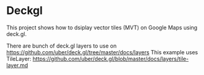# Deckgl

This project shows how to dsiplay vector tiles (MVT) on Google Maps using deck.gl.

There are bunch of deck.gl layers to use on https://github.com/uber/deck.gl/tree/master/docs/layers
This example uses TileLayer: https://github.com/uber/deck.gl/blob/master/docs/layers/tile-layer.md
